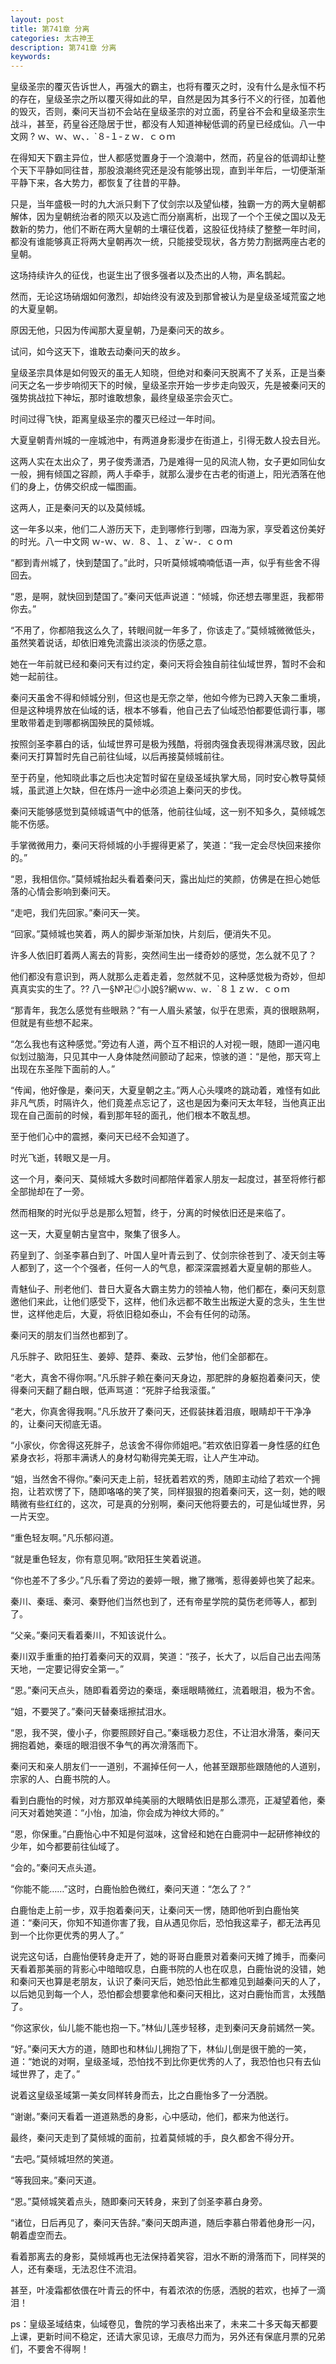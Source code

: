 ```yaml
---
layout: post
title: 第741章 分离
categories: 太古神王
description: 第741章 分离
keywords:
---
```


皇级圣宗的覆灭告诉世人，再强大的霸主，也将有覆灭之时，没有什么是永恒不朽的存在，皇级圣宗之所以覆灭得如此的早，自然是因为其多行不义的行径，加着他的毁灭，否则，秦问天当初不会站在皇级圣宗的对立面，药皇谷不会和皇级圣宗生战斗，甚至，药皇谷还隐居于世，都没有人知道神秘低调的药皇已经成仙。八一中文网 ? ｗ、ｗ、ｗ、．`８-１-ｚｗ．ｃｏｍ

在得知天下霸主异位，世人都感觉置身于一个浪潮中，然而，药皇谷的低调却让整个天下平静如同往昔，那股浪潮终究还是没有能够出现，直到半年后，一切便渐渐平静下来，各大势力，都恢复了往昔的平静。

只是，当年盛极一时的九大派只剩下了仗剑宗以及望仙楼，独霸一方的两大皇朝都解体，因为皇朝统治者的陨灭以及逃亡而分崩离析，出现了一个个王侯之国以及无数新的势力，他们不断在两大皇朝的土壤征伐着，这股征伐持续了整整一年时间，都没有谁能够真正将两大皇朝再次一统，只能接受现状，各方势力割据两座古老的皇朝。

这场持续许久的征伐，也诞生出了很多强者以及杰出的人物，声名鹊起。

然而，无论这场硝烟如何激烈，却始终没有波及到那曾被认为是皇级圣域荒蛮之地的大夏皇朝。

原因无他，只因为传闻那大夏皇朝，乃是秦问天的故乡。

试问，如今这天下，谁敢去动秦问天的故乡。

皇级圣宗具体是如何毁灭的虽无人知晓，但绝对和秦问天脱离不了关系，正是当秦问天之名一步步响彻天下的时候，皇级圣宗开始一步步走向毁灭，先是被秦问天的强势挑战拉下神坛，那时谁敢想象，最终皇级圣宗会灭亡。

时间过得飞快，距离皇级圣宗的覆灭已经过一年时间。

大夏皇朝青州城的一座城池中，有两道身影漫步在街道上，引得无数人投去目光。

这两人实在太出众了，男子俊秀潇洒，乃是难得一见的风流人物，女子更如同仙女一般，拥有倾国之容颜，两人手牵手，就那么漫步在古老的街道上，阳光洒落在他们的身上，仿佛交织成一幅图画。

这两人，正是秦问天的以及莫倾城。

这一年多以来，他们二人游历天下，走到哪修行到哪，四海为家，享受着这份美好的时光。八一中文网  ｗ-ｗ、ｗ`．`８、１、ｚ`ｗ-．ｃｏｍ

“都到青州城了，快到楚国了。”此时，只听莫倾城喃喃低语一声，似乎有些舍不得回去。

“恩，是啊，就快回到楚国了。”秦问天低声说道：“倾城，你还想去哪里逛，我都带你去。”

“不用了，你都陪我这么久了，转眼间就一年多了，你该走了。”莫倾城微微低头，虽然笑着说话，却依旧难免流露出淡淡的伤感之意。

她在一年前就已经和秦问天有过约定，秦问天将会独自前往仙域世界，暂时不会和她一起前往。

秦问天虽舍不得和倾城分别，但这也是无奈之举，他如今修为已跨入天象二重境，但是这种境界放在仙域的话，根本不够看，他自己去了仙域恐怕都要低调行事，哪里敢带着走到哪都祸国殃民的莫倾城。

按照剑圣李慕白的话，仙域世界可是极为残酷，将弱肉强食表现得淋漓尽致，因此秦问天打算暂时先自己前往仙域，以后再接莫倾城前往。

至于药皇，他知晓此事之后也决定暂时留在皇级圣域执掌大局，同时安心教导莫倾城，虽武道上欠缺，但在炼丹一途中必须追上秦问天的步伐。

秦问天能够感觉到莫倾城语气中的低落，他前往仙域，这一别不知多久，莫倾城怎能不伤感。

手掌微微用力，秦问天将倾城的小手握得更紧了，笑道：“我一定会尽快回来接你的。”

“恩，我相信你。”莫倾城抬起头看着秦问天，露出灿烂的笑颜，仿佛是在担心她低落的心情会影响到秦问天。

“走吧，我们先回家。”秦问天一笑。

“回家。”莫倾城也笑着，两人的脚步渐渐加快，片刻后，便消失不见。

许多人依旧盯着两人离去的背影，突然间生出一缕奇妙的感觉，怎么就不见了？

他们都没有意识到，两人就那么走着走着，忽然就不见，这种感觉极为奇妙，但却真真实实的生了。??  八一§№卍◎小說§?網ｗ`ｗ、ｗ`．`８１ｚｗ．ｃｏｍ

“那青年，我怎么感觉有些眼熟？”有一人眉头紧皱，似乎在思索，真的很眼熟啊，但就是有些想不起来。

“怎么我也有这种感觉。”旁边有人道，两个互不相识的人对视一眼，随即一道闪电似划过脑海，只见其中一人身体陡然间颤动了起来，惊骇的道：“是他，那天穹上出现在东圣陛下面前的人。”

“传闻，他好像是，秦问天，大夏皇朝之主。”两人心头噗咚的跳动着，难怪有如此非凡气质，时隔许久，他们竟差点忘记了，这也是因为秦问天太年轻，当他真正出现在自己面前的时候，看到那年轻的面孔，他们根本不敢乱想。

至于他们心中的震撼，秦问天已经不会知道了。

时光飞逝，转眼又是一月。

这一个月，秦问天、莫倾城大多数时间都陪伴着家人朋友一起度过，甚至将修行都全部抛却在了一旁。

然而相聚的时光似乎总是那么短暂，终于，分离的时候依旧还是来临了。

这一天，大夏皇朝古皇宫中，聚集了很多人。

药皇到了、剑圣李慕白到了、叶国人皇叶青云到了、仗剑宗徐苍到了、凌天剑主等人都到了，这一个个强者，任何一人的气息，都深深震撼着大夏皇朝的那些人。

青魅仙子、刑老他们、昔日大夏各大霸主势力的领袖人物，他们都在，秦问天刻意邀他们来此，让他们感受下，这样，他们永远都不敢生出叛逆大夏的念头，生生世世，这样他走后，大夏，将依旧稳如泰山，不会有任何的动荡。

秦问天的朋友们当然也都到了。

凡乐胖子、欧阳狂生、姜婷、楚莽、秦政、云梦怡，他们全部都在。

“老大，真舍不得你啊。”凡乐胖子赖在秦问天身边，那肥胖的身躯抱着秦问天，使得秦问天翻了翻白眼，低声骂道：“死胖子给我滚蛋。”

“老大，你真舍得我啊。”凡乐放开了秦问天，还假装抹着泪痕，眼睛却干干净净的，让秦问天彻底无语。

“小家伙，你舍得这死胖子，总该舍不得你师姐吧。”若欢依旧穿着一身性感的红色紧身衣衫，将那丰满诱人的身材勾勒得完美无瑕，让人产生冲动。

“姐，当然舍不得你。”秦问天走上前，轻抚着若欢的秀，随即主动给了若欢一个拥抱，让若欢愣了下，随即咯咯的笑了笑，同样狠狠的抱着秦问天，这一刻，她的眼睛微有些红红的，这次，可是真的分别啊，秦问天他将要去的，可是仙域世界，另一片天空。

“重色轻友啊。”凡乐郁闷道。

“就是重色轻友，你有意见啊。”欧阳狂生笑着说道。

“你也差不了多少。”凡乐看了旁边的姜婷一眼，撇了撇嘴，惹得姜婷也笑了起来。

秦川、秦瑶、秦河、秦野他们当然也到了，还有帝星学院的莫伤老师等人，都到了。

“父亲。”秦问天看着秦川，不知该说什么。

秦川双手重重的拍打着秦问天的双肩，笑道：“孩子，长大了，以后自己出去闯荡天地，一定要记得安全第一。”

“恩。”秦问天点头，随即看着旁边的秦瑶，秦瑶眼睛微红，流着眼泪，极为不舍。

“姐，不要哭了。”秦问天替秦瑶擦拭泪水。

“恩，我不哭，傻小子，你要照顾好自己。”秦瑶极力忍住，不让泪水滑落，秦问天拥抱着她，秦瑶的眼泪很不争气的再次滑落而下。

秦问天和亲人朋友们一一道别，不漏掉任何一人，他甚至跟那些跟随他的人道别，宗家的人、白鹿书院的人。

看到白鹿怡的时候，对方那双单纯美丽的大眼睛依旧是那么漂亮，正凝望着他，秦问天对着她笑道：“小怡，加油，你会成为神纹大师的。”

“恩，你保重。”白鹿怡心中不知是何滋味，这曾经和她在白鹿洞中一起研修神纹的少年，如今都要前往仙域了。

“会的。”秦问天点头道。

“你能不能……”这时，白鹿怡脸色微红，秦问天道：“怎么了？”

白鹿怡走上前一步，双手抱着秦问天，让秦问天一愣，随即他听到白鹿怡笑道：“秦问天，你知不知道你害了我，自从遇见你后，恐怕我这辈子，都无法再见到一个比你更优秀的男人了。”

说完这句话，白鹿怡便转身走开了，她的哥哥白鹿景对着秦问天摊了摊手，而秦问天看着那美丽的背影心中暗暗叹息，白鹿书院的人也在叹息，白鹿怡说的没错，她和秦问天也算是老朋友，认识了秦问天后，她恐怕此生都难见到越秦问天的人了，以后她见到每一个人，恐怕都会想要拿他和秦问天相比，这对白鹿怡而言，太残酷了。

“你这家伙，仙儿能不能也抱一下。”林仙儿莲步轻移，走到秦问天身前嫣然一笑。

“好。”秦问天大方的道，随即也和林仙儿拥抱了下，林仙儿倒是很干脆的一笑，道：“她说的对啊，皇级圣域，恐怕找不到比你更优秀的人了，我恐怕也只有去仙域世界了，走了。”

说着这皇级圣域第一美女同样转身而去，比之白鹿怡多了一分洒脱。

“谢谢。”秦问天看着一道道熟悉的身影，心中感动，他们，都来为他送行。

最终，秦问天走到了莫倾城的面前，拉着莫倾城的手，良久都舍不得分开。

“去吧。”莫倾城坦然的笑道。

“等我回来。”秦问天道。

“恩。”莫倾城笑着点头，随即秦问天转身，来到了剑圣李慕白身旁。

“诸位，日后再见了，秦问天告辞。”秦问天朗声道，随后李慕白带着他身形一闪，朝着虚空而去。

看着那离去的身影，莫倾城再也无法保持着笑容，泪水不断的滑落而下，同样哭的人，还有秦瑶，无法忍住不流泪。

甚至，叶凌霜都依偎在叶青云的怀中，有着浓浓的伤感，洒脱的若欢，也掉了一滴泪！

ps：皇级圣域结束，仙域卷见，鲁院的学习表格出来了，未来二十多天每天都要上课，更新时间不稳定，还请大家见谅，无痕尽力而为，另外还有保底月票的兄弟们，不要舍不得啊！
